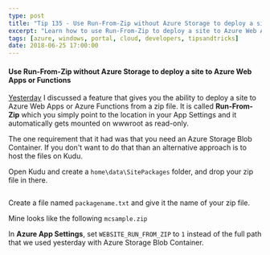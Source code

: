 ```yaml
---
type: post
title: "Tip 135 - Use Run-From-Zip without Azure Storage to deploy a site to Azure Web Apps or Functions"
excerpt: "Learn how to use Run-From-Zip to deploy a site to Azure Web Apps or Functions with Azure Storage"
tags: [azure, windows, portal, cloud, developers, tipsandtricks]
date: 2018-06-25 17:00:00
---
```



#### Use Run-From-Zip without Azure Storage to deploy a site to Azure Web Apps or Functions

[Yesterday](http://www.michaelcrump.net/azure-tips-and-tricks134/) I discussed a feature that gives you the ability to deploy a site to Azure Web Apps or Azure Functions from a zip file. It is called **Run-From-Zip** which you simply point to the location in your App Settings and it automatically gets mounted on wwwroot as read-only. 

The one requirement that it had was that you need an Azure Storage Blob Container. If you don't want to do that than an alternative approach is to host the files on Kudu. 

Open Kudu and create a `home\data\SitePackages` folder, and drop your zip file in there. 

<img :src="$withBase('/files/azkudu1.png')">

Create a file named `packagename.txt` and give it the name of your zip file. 

Mine looks like the following `mcsample.zip`

In **Azure App Settings**, set `WEBSITE_RUN_FROM_ZIP` to `1` instead of the full path that we used yesterday with Azure Storage Blob Container. 


